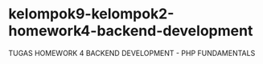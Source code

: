 # kelompok9-kelompok2-homework4-backend-development


TUGAS HOMEWORK 4 BACKEND DEVELOPMENT - PHP FUNDAMENTALS
